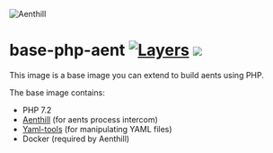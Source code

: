 ![Aenthill](https://avatars0.githubusercontent.com/u/36076306?s=150&u=77022eb3c9b55b54079c1d41a52f605f42ccaff0&v=4 "Aenthill")

# base-php-aent [![Layers](https://images.microbadger.com/badges/image/theaentmachine/base-php-aent:0.0.22.svg)](https://microbadger.com/images/theaentmachine/base-php-aent:0.0.22 "Version") [![](https://images.microbadger.com/badges/version/theaentmachine/base-php-aent:0.0.22.svg)](https://microbadger.com/images/theaentmachine/base-php-aent:0.0.22 "Version")

This image is a base image you can extend to build aents using PHP.

The base image contains:

- PHP 7.2
- [Aenthill](https://aenthill.github.io/) (for aents process intercom)
- [Yaml-tools](https://github.com/thecodingmachine/yaml-tools) (for manipulating YAML files)
- Docker (required by Aenthill)